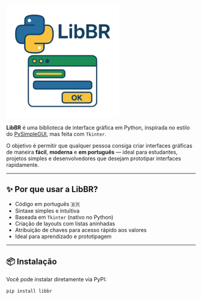 <img src="img/libBR.svg" alt="Logo da LibBR" width="300"/>

**LibBR** é uma biblioteca de interface gráfica em Python, inspirada no estilo do [PySimpleGUI](https://pysimplegui.readthedocs.io/en/latest/), mas feita com `Tkinter`.

O objetivo é permitir que qualquer pessoa consiga criar interfaces gráficas de maneira **fácil**, **moderna** e **em português** — ideal para estudantes, projetos simples e desenvolvedores que desejam prototipar interfaces rapidamente.

---

## ✨ Por que usar a LibBR?

- Código em português 🇧🇷  
- Sintaxe simples e intuitiva  
- Baseada em `Tkinter` (nativo no Python)  
- Criação de layouts com listas aninhadas  
- Atribuição de chaves para acesso rápido aos valores  
- Ideal para aprendizado e prototipagem

---

## 📦 Instalação

Você pode instalar diretamente via PyPI:

```bash
pip install libbr
